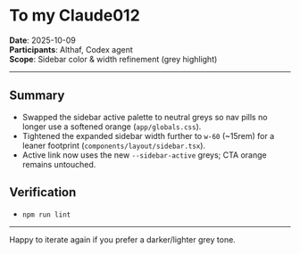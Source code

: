 # To my Claude012

**Date**: 2025-10-09  
**Participants**: Althaf, Codex agent  
**Scope**: Sidebar color & width refinement (grey highlight)

---

## Summary
- Swapped the sidebar active palette to neutral greys so nav pills no longer use a softened orange (`app/globals.css`).
- Tightened the expanded sidebar width further to `w-60` (~15rem) for a leaner footprint (`components/layout/sidebar.tsx`).
- Active link now uses the new `--sidebar-active` greys; CTA orange remains untouched.

## Verification
- `npm run lint`

---

Happy to iterate again if you prefer a darker/lighter grey tone.
